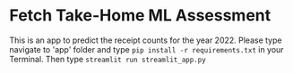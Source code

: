 # Fetch Take-Home ML Assessment

This is an app to predict the receipt counts for the year 2022.
Please type navigate to 'app' folder and type `pip install -r requirements.txt` in your Terminal.
Then type `streamlit run streamlit_app.py`

